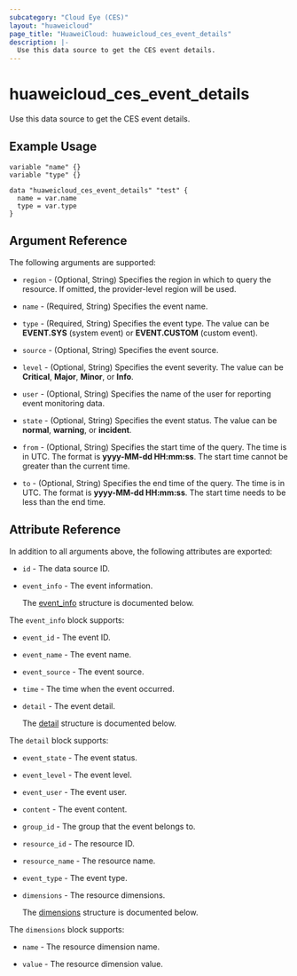 ```yaml
---
subcategory: "Cloud Eye (CES)"
layout: "huaweicloud"
page_title: "HuaweiCloud: huaweicloud_ces_event_details"
description: |-
  Use this data source to get the CES event details.
---
```


# huaweicloud_ces_event_details

Use this data source to get the CES event details.

## Example Usage

```hcl
variable "name" {}
variable "type" {}

data "huaweicloud_ces_event_details" "test" {
  name = var.name
  type = var.type
}
```

## Argument Reference

The following arguments are supported:

* `region` - (Optional, String) Specifies the region in which to query the resource.
  If omitted, the provider-level region will be used.

* `name` - (Required, String) Specifies the event name.

* `type` - (Required, String) Specifies the event type.
  The value can be **EVENT.SYS** (system event) or **EVENT.CUSTOM** (custom event).

* `source` - (Optional, String) Specifies the event source.

* `level` - (Optional, String) Specifies the event severity.
  The value can be **Critical**, **Major**, **Minor**, or **Info**.

* `user` - (Optional, String) Specifies the name of the user for reporting event monitoring data.

* `state` - (Optional, String) Specifies the event status.
  The value can be **normal**, **warning**, or **incident**.

* `from` - (Optional, String) Specifies the start time of the query.
  The time is in UTC. The format is **yyyy-MM-dd HH:mm:ss**.
  The start time cannot be greater than the current time.

* `to` - (Optional, String) Specifies the end time of the query.
  The time is in UTC. The format is **yyyy-MM-dd HH:mm:ss**.
  The start time needs to be less than the end time.

## Attribute Reference

In addition to all arguments above, the following attributes are exported:

* `id` - The data source ID.

* `event_info` - The event information.

  The [event_info](#event_info_struct) structure is documented below.

<a name="event_info_struct"></a>
The `event_info` block supports:

* `event_id` - The event ID.

* `event_name` - The event name.

* `event_source` - The event source.

* `time` - The time when the event occurred.

* `detail` - The event detail.

  The [detail](#event_info_detail_struct) structure is documented below.

<a name="event_info_detail_struct"></a>
The `detail` block supports:

* `event_state` - The event status.

* `event_level` - The event level.

* `event_user` - The event user.

* `content` - The event content.

* `group_id` - The group that the event belongs to.

* `resource_id` - The resource ID.

* `resource_name` - The resource name.

* `event_type` - The event type.

* `dimensions` - The resource dimensions.

  The [dimensions](#detail_dimensions_struct) structure is documented below.

<a name="detail_dimensions_struct"></a>
The `dimensions` block supports:

* `name` - The resource dimension name.

* `value` - The resource dimension value.
